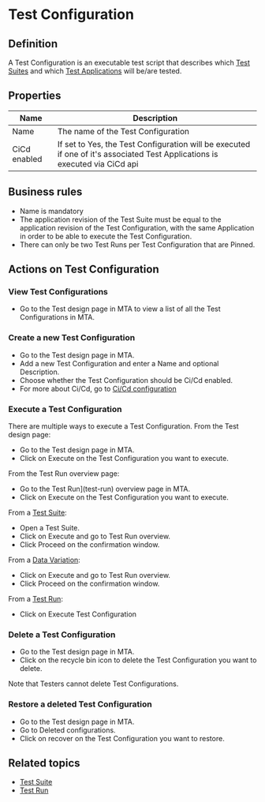 # Test Configuration 

## Definition

A Test Configuration is an executable test script that describes which [Test Suites](test-suite) and which [Test Applications](test-application) will be/are tested. 

## Properties
| Name | Description |
| ----------- | ----------- |
| Name | The name of the Test Configuration |
| CiCd enabled | If set to Yes, the Test Configuration will be executed if one of it's associated Test Applications is executed via CiCd api |

## Business rules
- Name is mandatory
- The application revision of the Test Suite must be equal to the application revision of the Test Configuration, with the same Application in order to be able to execute the Test Configuration.
- There can only be two Test Runs per Test Configuration that are Pinned.

## Actions on Test Configuration

### View Test Configurations
- Go to the Test design page in MTA to view a list of all the Test Configurations in MTA.

### Create a new Test Configuration
- Go to the Test design page in MTA. 
- Add a new Test Configuration and enter a Name and optional Description. 
- Choose whether the Test Configuration should be Ci/Cd enabled. 
- For more about Ci/Cd, go to [Ci/Cd configuration](../howtos/cicd)

### Execute a Test Configuration
There are multiple ways to execute a Test Configuration. 
From the Test design page:
- Go to the Test design page in MTA. 
- Click on Execute on the Test Configuration you want to execute.

From the Test Run overview page:
- Go to the Test Run](test-run) overview page in MTA. 
- Click on Execute on the Test Configuration you want to execute.

From a [Test Suite](test-suite):
- Open a Test Suite.
- Click on Execute and go to Test Run overview.
- Click Proceed on the confirmation window.

From a [Data Variation](datavariation):
- Click on Execute and go to Test Run overview.
- Click Proceed on the confirmation window.

From a [Test Run](test-run):
- Click on Execute Test Configuration

### Delete a Test Configuration
- Go to the Test design page in MTA. 
- Click on the recycle bin icon to delete the Test Configuration you want to delete.

Note that Testers cannot delete Test Configurations.

### Restore a deleted Test Configuration
- Go to the Test design page in MTA. 
- Go to Deleted configurations.
- Click on recover on the Test Configuration you want to restore.

## Related topics
- [Test Suite](test-suite)
- [Test Run](test-run)
